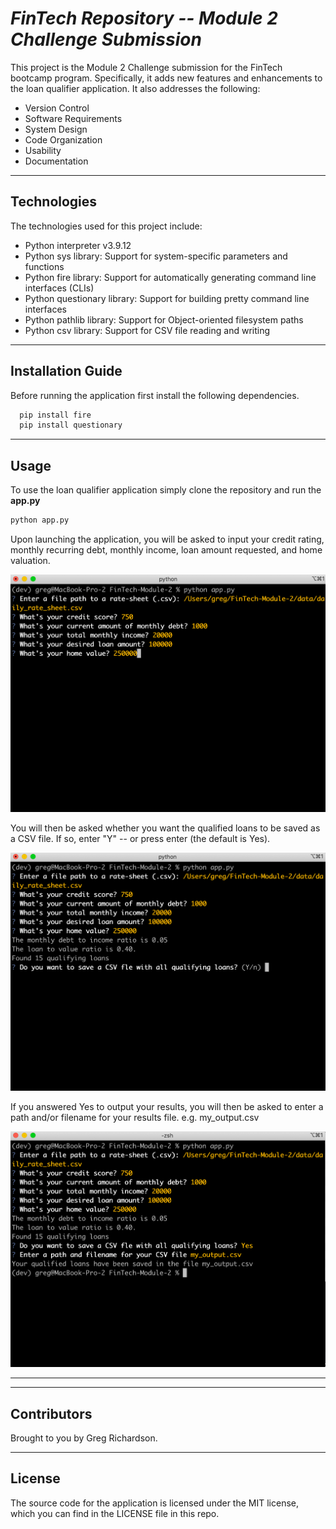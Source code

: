 # *FinTech Repository -- Module 2 Challenge Submission*

This project is the Module 2 Challenge submission for the FinTech bootcamp program. Specifically, it adds new features and enhancements to the loan qualifier application. It also addresses the following:

* Version Control
* Software Requirements
* System Design
* Code Organization
* Usability
* Documentation

---

## Technologies

The technologies used for this project include:

* Python interpreter v3.9.12
* Python sys library: Support for system-specific parameters and functions
* Python fire library: Support for automatically generating command line interfaces (CLIs)
* Python questionary library: Support for building pretty command line interfaces
* Python pathlib library: Support for Object-oriented filesystem paths
* Python csv library: Support for CSV file reading and writing

---

## Installation Guide

Before running the application first install the following dependencies.

```python
  pip install fire
  pip install questionary
```

---

## Usage

To use the loan qualifier application simply clone the repository and run the **app.py**

```python
python app.py
```

Upon launching the application, you will be asked to input your credit rating, monthly recurring debt, monthly income, loan amount requested, and home valuation.

![Run Program](images/run_program.png)

You will then be asked whether you want the qualified loans to be saved as a CSV file. If so, enter "Y" -- or press enter (the default is Yes).

![Export Results Prompt](images/first_prompt.png)

If you answered Yes to output your results, you will then be asked to enter a path and/or filename for your results file. e.g. my_output.csv

![Export File Path/Filename Prompt](images/second_prompt.png)

---

---

## Contributors

Brought to you by Greg Richardson.

---

## License

The source code for the application is licensed under the MIT license, which you can find in the LICENSE file in this repo.

